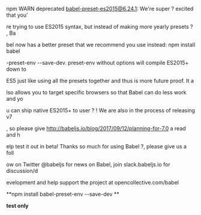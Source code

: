npm WARN deprecated babel-preset-es2015@6.24.1: We're super ? excited that you'

re trying to use ES2015 syntax, but instead of making more yearly presets ? , Ba

bel now has a better preset that we recommend you use instead: npm install babel

-preset-env --save-dev. preset-env without options will compile ES2015+ down to

ES5 just like using all the presets together and thus is more future proof. It a

lso allows you to target specific browsers so that Babel can do less work and yo

u can ship native ES2015+ to user ? ! We are also in the process of releasing v7

, so please give http://babeljs.io/blog/2017/09/12/planning-for-7.0 a read and h

elp test it out in beta! Thanks so much for using Babel ?, please give us a foll

ow on Twitter @babeljs for news on Babel, join slack.babeljs.io for discussion/d

evelopment and help support the project at opencollective.com/babel

**npm install babel-preset-env --save-dev **

**test only**
